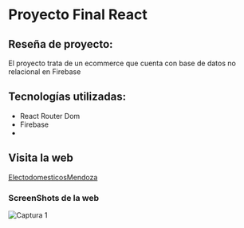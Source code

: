 # Proyecto Final React

## Reseña de proyecto:
El proyecto trata de un ecommerce que cuenta con base de datos no relacional en Firebase

## Tecnologías utilizadas:
- React Router Dom
- Firebase
- 

## Visita la web
[ElectodomesticosMendoza](https://ecommerce.com)

### ScreenShots de la web
![Captura 1]()